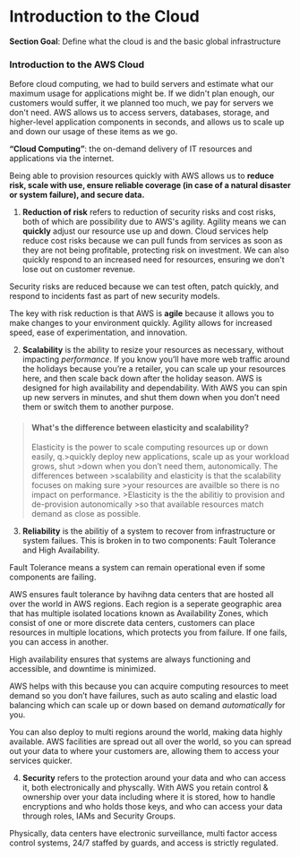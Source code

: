 # Introduction to the Cloud

**Section Goal**: Define what the cloud is and the basic global infrastructure

### Introduction to the AWS Cloud

Before cloud computing, we had to build servers and estimate what our maximum usage for applications might be. If we didn't plan enough, our customers would suffer, it we planned too much, we pay for servers we don't need. AWS allows us to access servers, databases, storage, and higher-level application components in seconds, and allows us to scale up and down our usage of these items as we go.

**“Cloud Computing”**: the on-demand delivery of IT resources and applications via the internet. 

Being able to provision resources quickly with AWS allows us to **reduce risk, scale with use, ensure reliable coverage (in case of a natural disaster or system failure), and secure data.**

1. **Reduction of risk** refers to reduction of security risks and cost risks, both of which are possibility due to AWS's agility. Agility means we can **quickly** adjust our resource use up and down. Cloud services help reduce cost risks because we can pull funds from services as soon as they are not being profitable, protecting risk on investment. We can also quickly respond to an increased need for resources, ensuring we don't lose out on customer revenue. 

Security risks are reduced because we can test often, patch quickly, and respond to incidents fast as part of new security models.

The key with risk reduction is that AWS is **agile** because it allows you to make changes to your environment quickly. Agility allows for increased speed, ease of experimentation, and innovation. 

2. **Scalability** is the ability to resize your resources as necessary, without impacting *performance*. If you know you’ll have more web traffic around the holidays because you’re a retailer, you can scale up your resources here, and then scale back down after the holiday season. AWS is designed for high availability and dependability. With AWS you can spin up new servers in minutes, and shut them down when you don’t need them or switch them to another purpose.


> #### What's the difference between elasticity and scalability?
>Elasticity is the power to scale computing resources up or down easily, q.>quickly deploy new applications, scale up as your workload grows, shut >down when you don’t need them, autonomically. The differences between >scalability and elasticity is that the scalability focuses on making sure >your resources are availble so there is no impact on performance. >Elasticity is the the abilitiy to provision and de-provision autonomically >so that available resources match demand as close as possible. 

3. **Reliability** is the abilitiy of a system to recover from infrastructure or system failues. This is broken in to two components: Fault Tolerance and High Availability. 

Fault Tolerance means a system can remain operational even if some components are failing. 

AWS ensures fault tolerance by havihng data centers that are hosted all over the world in AWS regions. Each region is a seperate geographic area that has multiple isolated locations known as Availability Zones, which consist of one or more discrete data centers, customers can place resources in multiple locations, which protects you from failure. If one fails, you can access in another. 

High availability ensures that systems are always functioning and accessible, and downtime is minimized.

AWS helps with this because you can acquire computing resources to meet demand so you don’t have failures, such as auto scaling and elastic load balancing which can scale up or down based on demand *automatically* for you.

You can also deploy to multi regions around the world, making data highly available. AWS facilities are spread out all over the world, so you can spread out your data to where your customers are, allowing them to access your services quicker.

4. **Security** refers to the protection around your data and who can access it, both electronically and physcally. With AWS you retain control & ownership over your data including where it is stored, how to handle encryptions and who holds those keys, and who can access your data through roles, IAMs and Security Groups. 

Physically, data centers have electronic surveillance, multi factor access control systems, 24/7 staffed by guards, and access is strictly regulated.


